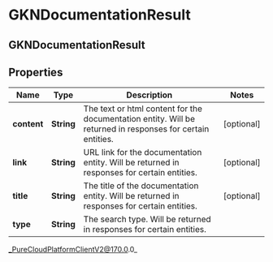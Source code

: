 # GKNDocumentationResult

## GKNDocumentationResult

## Properties

|Name | Type | Description | Notes|
|------------ | ------------- | ------------- | -------------|
| **content** | **String** | The text or html content for the documentation entity. Will be returned in responses for certain entities. | [optional] |
| **link** | **String** | URL link for the documentation entity. Will be returned in responses for certain entities. | [optional] |
| **title** | **String** | The title of the documentation entity. Will be returned in responses for certain entities. | [optional] |
| **type** | **String** | The search type. Will be returned in responses for certain entities. | |



_PureCloudPlatformClientV2@170.0.0_
